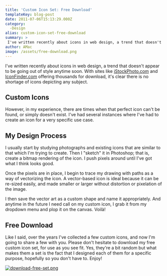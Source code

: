 ```yaml
---
title: 'Custom Icon Set: Free Download'
templateKey: blog-post
date: 2011-07-06T15:13:29.000Z
category: 
  -Design
alias: custom-icon-set-free-download
summary: > 
 I've written recently about icons in web design, a trend that doesn't appear to be going out of style anytime soon. With sites like iStockPhoto.com and IconFinder.com offering thousands for download, it's clear there is no shortage of icons depicting any subject.
author: AMac
image: /assets/free-download.png
---
```


I've written recently about icons in web design, a trend that doesn't appear to be going out of style anytime soon. With sites like [iStockPhoto.com](http://www.istockphoto.com) and [IconFinder.com](https://www.iconfinder.com/) offering thousands for download, it's clear there is no shortage of icons depicting any subject.

Custom Icons
------------

However, in my experience, there are times when that perfect icon can't be found, or simply doesn't exist. I've had several instances where I've had to create an icon for a very specific use case.

My Design Process
-----------------

I usually start by studying photographs and existing icons that are similar to that which I'm trying to create. Then I "sketch" it in Photoshop; that is, create a bitmap rendering of the icon. I push pixels around until I've got what I think looks good.

Once the pixels are in place, I begin to trace my drawing with paths as a way of vectorizing the icon. A vector-based icon is ideal because it can be re-sized easily, and made smaller or larger without distortion or pixelation of the image.

I then save the vector art as a custom shape and name it appropriately. And anytime in the future I need call on my custom icon, I grab it from my dropdown menu and plop it on the canvas. Voilà!

Free Download
-------------

Like I said, over the years I've collected a few custom icons, and now I'm going to share a few with you. Please don't hesitate to download my free custom icon set, for use as you see fit. Yes, they're a bit random but what makes them a set is the fact that I designed each of them for a specific purpose, hopefully so you don't have to. Enjoy!

[![download-free-set.png](/assets/download-free-set.png)](/assets/icons.psd)